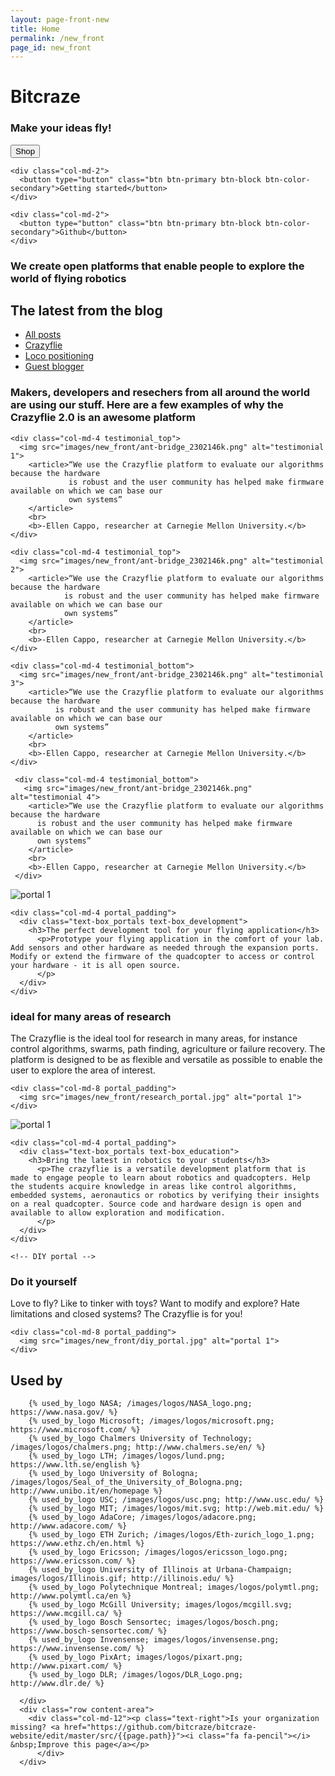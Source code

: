 ```yaml
---
layout: page-front-new
title: Home
permalink: /new_front
page_id: new_front
---
```


<div class="container-fluid front-top-banner">
  <div class="row content-area">
      <div class="col-md-9 header_text">
            <div class="hide_element"><h1>Bitcraze</h1></div>
            <h3>Make your ideas fly!</h3>
      </div>
  </div>

  <div class="row">
    <div class="col-md-2">
      <button type="button" class="btn btn-primary btn-block btn-color-primary">Shop</button>
    </div>

    <div class="col-md-2">
      <button type="button" class="btn btn-primary btn-block btn-color-secondary">Getting started</button>
    </div>

    <div class="col-md-2">
      <button type="button" class="btn btn-primary btn-block btn-color-secondary">Github</button>
    </div>
  </div>

<div class="row content-area">
      <div class="col-md-4 pull-right">
        <div class="text-box_value_proposition">
          <h3>We create open platforms that enable people to explore the world of flying robotics</h3>
        </div>
    </div>
  </div>
</div>

<!--Blog-->
<div class="container-fluid blog-section content-area">
  <div class="row">
      <div class="col-md-6">
          <h2>The latest from the blog</h2>
      </div>
      <div class="col-md-6">
          <div class="menu-blog-container">
              <ul class="menu-blog">
                  <li class="menu-item"><a href="/blog/">All posts</a></li>
                  <li class="menu-item"><a href="/category/crazyflie/">Crazyflie</a></li>
                  <li class="menu-item"><a href="/category/loco-positioning/">Loco positioning</a></li>
                  <li class="menu-item"><a href="/category/guest-blogger/">Guest blogger</a></li>
              </ul>
          </div>
      </div>
  </div>
  <div class="row">
    <div class="col-md-4"> <!-- inject wp blog img 0 --> </div>
    <div class="col-md-4"> <!-- inject wp blog img 1 --> </div>
    <div class="col-md-4"> <!-- inject wp blog img 2 --> </div>
  </div>
</div>

<!--Testimonials-->
<div class="container-fluid">
  <div class="row content-area testimonial-section">
    <div class="col-md-4">
      <div class="text-box_testimonial">
        <h3>Makers, developers and resechers from all around the world are using our stuff. Here are a few examples of why the Crazyflie 2.0 is an awesome platform</h3>
      </div>
    </div>

    <div class="col-md-4 testimonial_top">
      <img src="images/new_front/ant-bridge_2302146k.png" alt="testimonial 1">
        <article>“We use the Crazyflie platform to evaluate our algorithms because the hardware
                 is robust and the user community has helped make firmware available on which we can base our
                 own systems”
        </article>
        <br>
        <b>-Ellen Cappo, researcher at Carnegie Mellon University.</b>
    </div>

    <div class="col-md-4 testimonial_top">
      <img src="images/new_front/ant-bridge_2302146k.png" alt="testimonial 2">
        <article>“We use the Crazyflie platform to evaluate our algorithms because the hardware
                is robust and the user community has helped make firmware available on which we can base our
                own systems”
        </article>
        <br>
        <b>-Ellen Cappo, researcher at Carnegie Mellon University.</b>
    </div>

    <div class="col-md-4 testimonial_bottom">
      <img src="images/new_front/ant-bridge_2302146k.png" alt="testimonial 3">
        <article>“We use the Crazyflie platform to evaluate our algorithms because the hardware
              is robust and the user community has helped make firmware available on which we can base our
              own systems”
        </article>
        <br>
        <b>-Ellen Cappo, researcher at Carnegie Mellon University.</b>
    </div>

     <div class="col-md-4 testimonial_bottom">
       <img src="images/new_front/ant-bridge_2302146k.png" alt="testimonial 4">
        <article>“We use the Crazyflie platform to evaluate our algorithms because the hardware
          is robust and the user community has helped make firmware available on which we can base our
          own systems”
        </article>
        <br>
        <b>-Ellen Cappo, researcher at Carnegie Mellon University.</b>
     </div>
   </div>

<!-- Portals -->

<!-- Development portal -->

  <div class="row content-area portal-section_2">
    <div class="col-md-7 col-md-offset-1 portal_padding portal_img_development">
      <img src="images/new_front/development_portal.jpg" alt="portal 1">
    </div>

    <div class="col-md-4 portal_padding">
      <div class="text-box_portals text-box_development">
        <h3>The perfect development tool for your flying application</h3>
          <p>Prototype your flying application in the comfort of your lab. Add sensors and other hardware as needed through the expansion ports. Modify or extend the firmware of the quadcopter to access or control your hardware - it is all open source.
          </p>
      </div>
    </div>
  </div>

<!-- Research portal -->

  <div class="row content-area portal-section_2">
    <div class="col-md-4 portal_padding">
      <div class="text-box_portals text-box_research">
        <h3>ideal for many areas of research</h3>
          <p>The Crazyflie is the ideal tool for research in many areas, for instance control algorithms, swarms, path finding, agriculture or failure recovery. The platform is designed to be as flexible and versatile as possible to enable the user to explore the area of interest.
          </p>
      </div>
    </div>

    <div class="col-md-8 portal_padding">
      <img src="images/new_front/research_portal.jpg" alt="portal 1">
    </div>
  </div>

  <!-- Education portal -->

  <div class="row content-area portal-section_2">
    <div class="col-md-7 col-md-offset-1 portal_padding">
      <img src="images/new_front/education_portal.jpg" alt="portal 1">
    </div>

    <div class="col-md-4 portal_padding">
      <div class="text-box_portals text-box_education">
        <h3>Bring the latest in robotics to your students</h3>
          <p>The crazyflie is a versatile development platform that is made to engage people to learn about robotics and quadcopters. Help the students acquire knowledge in areas like control algorithms, embedded systems, aeronautics or robotics by verifying their insights on a real quadcopter. Source code and hardware design is open and available to allow exploration and modification.
          </p>
      </div>
    </div>
  </div>

    <!-- DIY portal -->

  <div class="row content-area portal-section_2">
    <div class="col-md-4 portal_padding">
      <div class="text-box_portals text-box_diy">
        <h3>Do it yourself</h3>
          <p>Love to fly? Like to tinker with toys? Want to modify and explore? Hate limitations and closed systems? The Crazyflie is for you!
          </p>
      </div>
    </div>

    <div class="col-md-8 portal_padding">
      <img src="images/new_front/diy_portal.jpg" alt="portal 1">
    </div>
  </div>
</div>

  <!-- Portals end -->


<div class="container-fluid used-by-section">
    <div class="row content-area">
        <div class="col-md-12">
            <h2>Used by</h2>
        </div>

        {% used_by_logo NASA; /images/logos/NASA_logo.png; https://www.nasa.gov/ %}
        {% used_by_logo Microsoft; /images/logos/microsoft.png; https://www.microsoft.com/ %}
        {% used_by_logo Chalmers University of Technology; /images/logos/chalmers.png; http://www.chalmers.se/en/ %}
        {% used_by_logo LTH; /images/logos/lund.png; https://www.lth.se/english %}
        {% used_by_logo University of Bologna; /images/logos/Seal_of_the_University_of_Bologna.png; http://www.unibo.it/en/homepage %}
        {% used_by_logo USC; /images/logos/usc.png; http://www.usc.edu/ %}
        {% used_by_logo MIT; /images/logos/mit.svg; http://web.mit.edu/ %}
        {% used_by_logo AdaCore; /images/logos/adacore.png; http://www.adacore.com/ %}
        {% used_by_logo ETH Zurich; /images/logos/Eth-zurich_logo_1.png; https://www.ethz.ch/en.html %}
        {% used_by_logo Ericsson; /images/logos/ericsson_logo.png; https://www.ericsson.com/ %}
        {% used_by_logo University of Illinois at Urbana-Champaign; images/logos/Illinois.gif; http://illinois.edu/ %}
        {% used_by_logo Polytechnique Montreal; images/logos/polymtl.png; http://www.polymtl.ca/en %}
        {% used_by_logo McGill University; images/logos/mcgill.svg; https://www.mcgill.ca/ %}
        {% used_by_logo Bosch Sensortec; images/logos/bosch.png; https://www.bosch-sensortec.com/ %}
        {% used_by_logo Invensense; images/logos/invensense.png; https://www.invensense.com/ %}
        {% used_by_logo PixArt; images/logos/pixart.png; http://www.pixart.com/ %}
        {% used_by_logo DLR; /images/logos/DLR_Logo.png; http://www.dlr.de/ %}

      </div>
      <div class="row content-area">
        <div class="col-md-12"><p class="text-right">Is your organization missing? <a href="https://github.com/bitcraze/bitcraze-website/edit/master/src/{{page.path}}"><i class="fa fa-pencil"></i> &nbsp;Improve this page</a></p>
          </div>
      </div>
</div>
